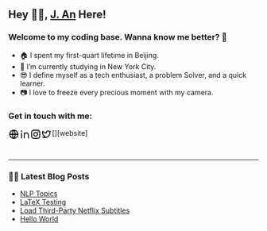 ## Hey 👋🏻, [J. An](https://j-an.org/) Here!


### Welcome to my coding base. Wanna know me better? 🤗

- 🏠  I spent my first-quart lifetime in Beijing.
- 🦁  I’m currently studying in New York City.
- 😎  I define myself as a tech enthusiast, a problem Solver, and a quick learner.
- 📷  I love to freeze every precious moment with my camera.


### Get in touch with me:

[<img align="left" alt="J. An | j-an.org" width="22px" src="img/global-line.svg" />][website]
[<img align="left" alt="J. AN | LinkedIn" width="22px" src="img/linkedin-line.svg" />][linkedin]
[<img align="left" alt="J. AN | Instagram" width="22px" src="img/instagram-line.svg" />][instagram]
[<img align="left" alt="J. An | Twitter" width="22px" src="img/twitter-line.svg" />][twitter]

<br />

---

### ✍🏻 Latest Blog Posts
<!-- BLOG-POST-LIST:START -->
- [NLP Topics](http://yoursite.com/blog/nlp-topics/)
- [LaTeX Testing](http://yoursite.com/blog/latex-test/)
- [Load Third-Party Netflix Subtitles](http://yoursite.com/blog/netflix-subtitles/)
- [Hello World](http://yoursite.com/blog/hello-world/)
<!-- BLOG-POST-LIST:END -->

[linkedin]: https://www.linkedin.com/in/jie-an/
[instagram]: https://www.instagram.com/aj_ins/
[twitter]: https://twitter.com/anjie_tweet/

